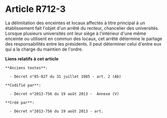 # Article R712-3

La délimitation des enceintes et locaux affectés à titre principal à un établissement fait l'objet d'un arrêté du recteur,
chancelier des universités. Lorsque plusieurs universités ont leur siège à l'intérieur d'une même enceinte ou utilisent en
commun des locaux, cet arrêté détermine le partage des responsabilités entre les présidents. Il peut déterminer celui d'entre
eux qui a la charge du maintien de l'ordre.

**Liens relatifs à cet article**

	**Anciens textes**:

	  - Décret n°85-827 du 31 juillet 1985 - art. 2 (Ab)

	**Codifié par**:

	  - Décret n°2013-756 du 19 août 2013 -  Annexe (V)

	**Créé par**:

	  - Décret n°2013-756 du 19 août 2013 - art.
